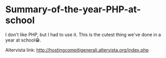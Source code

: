 # Summary-of-the-year-PHP-at-school
I don't like PHP, but I had to use it. This is the cutest thing we've done in a year at school😁.

Altervista link: http://hostingcompitigenerali.altervista.org/index.php
